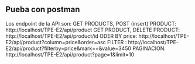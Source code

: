 ## Pueba con postman
Los endpoint de la API son: 
GET PRODUCTS, POST (insert) PRODUCT: http://localhost/TPE-E2/api/product
GET PRODUCT, DELETE PRODUCT: http://localhost/TPE-E2/api/product/id
ODER BY price: http://localhost/TPE-E2/api/product?column=price&order=asc
FILTER : http://localhost/TPE-E2/api/product?filterby=price&mark==&value=3450
PAGINACION: http://localhost/TPE-E2/api/product?page=1&limit=10